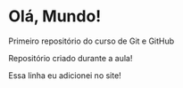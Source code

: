 # Olá, Mundo!
 Primeiro repositório do curso de Git e GitHub

 Repositório criado durante a aula!
 
 Essa linha eu adicionei no site!
